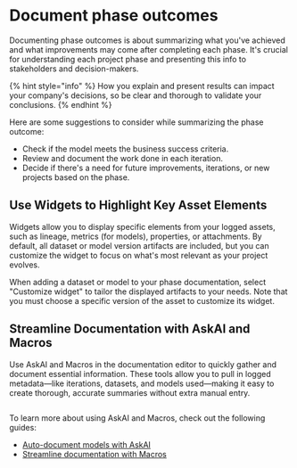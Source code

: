 # Document phase outcomes

Documenting phase outcomes is about summarizing what you've achieved and what improvements may come after completing each phase. It's crucial for understanding each project phase and presenting this info to stakeholders and decision-makers.

{% hint style="info" %}
How you explain and present results can impact your company's decisions, so be clear and thorough to validate your conclusions.
{% endhint %}

Here are some suggestions to consider while summarizing the phase outcome:

* Check if the model meets the business success criteria.
* Review and document the work done in each iteration.
* Decide if there's a need for future improvements, iterations, or new projects based on the phase.

## Use Widgets to Highlight Key Asset Elements

Widgets allow you to display specific elements from your logged assets, such as lineage, metrics (for models), properties, or attachments. By default, all dataset or model version artifacts are included, but you can customize the widget to focus on what's most relevant as your project evolves.

When adding a dataset or model to your phase documentation, select "Customize widget" to tailor the displayed artifacts to your needs. Note that you must choose a specific version of the asset to customize its widget.

## Streamline Documentation with AskAI and Macros

Use AskAI and Macros in the documentation editor to quickly gather and document essential information. These tools allow you to pull in logged metadata—like iterations, datasets, and models used—making it easy to create thorough, accurate summaries without extra manual entry.

<figure><img src="../.gitbook/assets/macro_askai.png" alt=""><figcaption></figcaption></figure>

To learn more about using AskAI and Macros, check out the following guides:

* [Auto-document models with AskAI](auto-document-models-and-datasets-with-askai-prompts.md)
* [Streamline documentation with Macros](streamline-documentation-with-macros.md)
